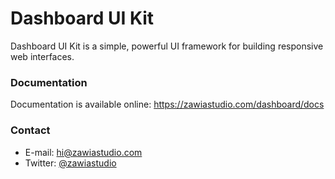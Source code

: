 # Dashboard UI Kit
Dashboard UI Kit is a simple, powerful UI framework for building responsive 
web interfaces.

### Documentation
Documentation is available online: https://zawiastudio.com/dashboard/docs

### Contact
- E-mail: hi@zawiastudio.com
- Twitter: [@zawiastudio](https://twitter.com/zawiastudio)